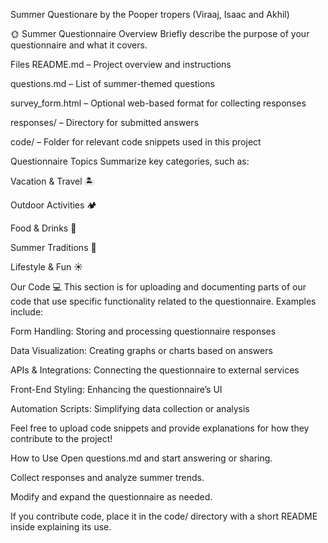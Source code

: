 Summer Questionare by the Pooper tropers (Viraaj, Isaac and Akhil)

🌞 Summer Questionnaire
Overview
Briefly describe the purpose of your questionnaire and what it covers.

Files
README.md – Project overview and instructions

questions.md – List of summer-themed questions

survey_form.html – Optional web-based format for collecting responses

responses/ – Directory for submitted answers

code/ – Folder for relevant code snippets used in this project

Questionnaire Topics
Summarize key categories, such as:

Vacation & Travel 🏝️

Outdoor Activities 🏕️

Food & Drinks 🍉

Summer Traditions 🌅

Lifestyle & Fun ☀️

Our Code 💻
This section is for uploading and documenting parts of our code that use specific functionality related to the questionnaire. Examples include:

Form Handling: Storing and processing questionnaire responses

Data Visualization: Creating graphs or charts based on answers

APIs & Integrations: Connecting the questionnaire to external services

Front-End Styling: Enhancing the questionnaire’s UI

Automation Scripts: Simplifying data collection or analysis

Feel free to upload code snippets and provide explanations for how they contribute to the project!

How to Use
Open questions.md and start answering or sharing.

Collect responses and analyze summer trends.

Modify and expand the questionnaire as needed.

If you contribute code, place it in the code/ directory with a short README inside explaining its use.
